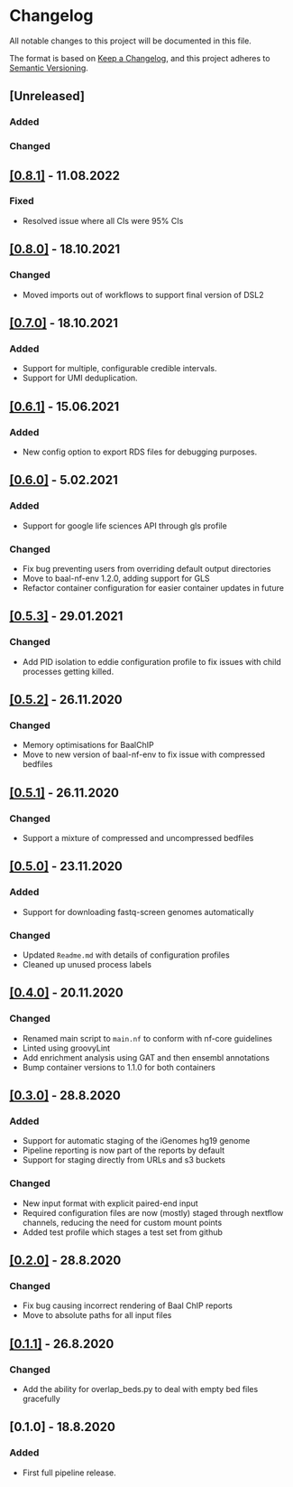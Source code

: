 # Changelog
All notable changes to this project will be documented in this file.

The format is based on [Keep a Changelog](https://keepachangelog.com/en/1.0.0/),
and this project adheres to [Semantic Versioning](https://semver.org/spec/v2.0.0.html).

## [Unreleased]
### Added
### Changed

## [[0.8.1]](https://git.ecdf.ed.ac.uk/oalmelid/baal-nf/compare/0.8.0...0.8.1) - 11.08.2022
### Fixed
- Resolved issue where all CIs were 95% CIs

## [[0.8.0]](https://git.ecdf.ed.ac.uk/oalmelid/baal-nf/compare/0.7.0...0.8.0) - 18.10.2021
### Changed
- Moved imports out of workflows to support final version of DSL2

## [[0.7.0]](https://git.ecdf.ed.ac.uk/oalmelid/baal-nf/compare/0.6.1...0.7.0) - 18.10.2021
### Added
- Support for multiple, configurable credible intervals.
- Support for UMI deduplication.

## [[0.6.1]](https://git.ecdf.ed.ac.uk/oalmelid/baal-nf/compare/0.6.0...0.6.1) - 15.06.2021
### Added
- New config option to export RDS files for debugging purposes.

## [[0.6.0]](https://git.ecdf.ed.ac.uk/oalmelid/baal-nf/compare/0.5.3...0.6.0) - 5.02.2021
### Added
- Support for google life sciences API through gls profile
### Changed
- Fix bug preventing users from overriding default output directories
- Move to baal-nf-env 1.2.0, adding support for GLS
- Refactor container configuration for easier container updates in future

## [[0.5.3]](https://git.ecdf.ed.ac.uk/oalmelid/baal-nf/compare/0.5.2...0.5.3) - 29.01.2021
### Changed
- Add PID isolation to eddie configuration profile to fix issues with child processes getting killed.

## [[0.5.2]](https://git.ecdf.ed.ac.uk/oalmelid/baal-nf/compare/0.5.1...0.5.2) - 26.11.2020
### Changed
- Memory optimisations for BaalChIP
- Move to new version of baal-nf-env to fix issue with compressed bedfiles

## [[0.5.1]](https://git.ecdf.ed.ac.uk/oalmelid/baal-nf/compare/0.5.0...0.5.1) - 26.11.2020
### Changed
- Support a mixture of compressed and uncompressed bedfiles

## [[0.5.0]](https://git.ecdf.ed.ac.uk/oalmelid/baal-nf/compare/0.4.0...0.5.0) - 23.11.2020

### Added
- Support for downloading fastq-screen genomes automatically

### Changed
- Updated `Readme.md` with details of configuration profiles
- Cleaned up unused process labels

## [[0.4.0]](https://git.ecdf.ed.ac.uk/oalmelid/baal-nf/compare/0.3.0...0.4.0) - 20.11.2020

### Changed
- Renamed main script to `main.nf` to conform with nf-core guidelines
- Linted using groovyLint
- Add enrichment analysis using GAT and then ensembl annotations
- Bump container versions to 1.1.0 for both containers

## [[0.3.0]](https://git.ecdf.ed.ac.uk/oalmelid/baal-nf/compare/0.2.1...0.3.0) - 28.8.2020

### Added
- Support for automatic staging of the iGenomes hg19 genome
- Pipeline reporting is now part of the reports by default
- Support for staging directly from URLs and s3 buckets

### Changed
- New input format with explicit paired-end input
- Required configuration files are now (mostly) staged through nextflow channels, reducing the need for custom mount points
- Added test profile which stages a test set from github

## [[0.2.0]](https://git.ecdf.ed.ac.uk/oalmelid/baal-nf/compare/0.1.1...0.2.1) - 28.8.2020

### Changed
- Fix bug causing incorrect rendering of Baal ChIP reports
- Move to absolute paths for all input files

## [[0.1.1]](https://git.ecdf.ed.ac.uk/oalmelid/baal-nf/compare/0.1.0...0.1.1) - 26.8.2020

### Changed

- Add the ability for overlap_beds.py to deal with empty bed files gracefully

## [0.1.0] - 18.8.2020

### Added

- First full pipeline release.

